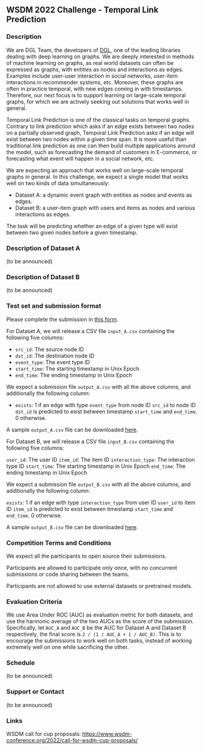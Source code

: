 ## WSDM 2022 Challenge - Temporal Link Prediction

### Description

We are DGL Team, the developers of [DGL](https://www.dgl.ai), one of the leading libraries dealing with deep learning on graphs.  We are deeply interested in methods of machine learning on graphs, as real world datasets can often be expressed as graphs, with entities as nodes and interactions as edges.  Examples include user-user interaction in social networks, user-item interactions in recommender systems, etc.  Moreover, these graphs are often in practice temporal, with new edges coming in with timestamps.  Therefore, our next focus is to support learning on large-scale temporal graphs, for which we are actively seeking out solutions that works well in general.

Temporal Link Prediction is one of the classical tasks on temporal graphs.  Contrary to link prediction which asks if an edge exists between two nodes on a partially observed graph, Temporal Link Prediction asks if an edge will exist between two nodes within a given time span.  It is more useful than traditional link prediction as one can then build multiple applications around the model, such as forecasting the demand of customers in E-commerce, or forecasting what event will happen in a social network, etc.

We are expecting an approach that works well on large-scale temporal graphs in general.  In this challenge, we expect a single model that works well on two kinds of data simultaneously:

* Dataset A: a dynamic event graph with entities as nodes and events as edges.
* Dataset B: a user-item graph with users and items as nodes and various interactions as edges.

The task will be predicting whether an edge of a given type will exist between two given nodes before a given timestamp.

### Description of Dataset A

(to be announced)

### Description of Dataset B

(to be announced)

### Test set and submission format

Please complete the submission in [this form](todo).

For Dataset A, we will release a CSV file `input_A.csv` containing the following five columns:

* `src_id`: The source node ID
* `dst_id`: The destination node ID
* `event_type`: The event type ID
* `start_time`: The starting timestamp in Unix Epoch
* `end_time`: The ending timestamp in Unix Epoch

We expect a submission file `output_A.csv` with all the above columns, and additionally the following column:

* `exists`: 1 if an edge with type `event_type` from node ID `src_id` to node ID `dst_id` is predicted to exist between timestamp `start_time` and `end_time`.  0 otherwise.

A sample `output_A.csv` file can be downloaded [here](todo).

For Dataset B, we will release a CSV file `input_B.csv` containing the following five columns:

`user_id`: The user ID
`item_id`: The item ID
`interaction_type`: The interaction type ID
`start_time`: The starting timestamp in Unix Epoch
`end_time`: The ending timestamp in Unix Epoch

We expect a submission file `output_B.csv` with all the above columns, and additionally the following column:

`exists`: 1 if an edge with type `interaction_type` from user ID `user_id` to item ID `item_id` is predicted to exist between timestamp `start_time` and `end_time`.  0 otherwise.

A sample `output_B.csv` file can be downloaded [here](todo).

### Competition Terms and Conditions

We expect all the participants to open source their submissions.

Participants are allowed to participate only once, with no concurrent submissions or code sharing between the teams.

Participants are not allowed to use external datasets or pretrained models.

### Evaluation Criteria

We use Area Under ROC (AUC) as evaluation metric for both datasets, and use the harmonic average of the two AUCs as the score of the submission.  Specifically, let `AUC_A` and `AUC_B` be the AUC for Dataset A and Dataset B respectively, the final score is `2 / (1 / AUC_A + 1 / AUC_B)`.  This is to encourage the submissions to work well on both tasks, instead of working extremely well on one while sacrificing the other.

### Schedule

(to be announced)

### Support or Contact

(to be announced)

### Links

WSDM call for cup proposals: https://www.wsdm-conference.org/2022/call-for-wsdm-cup-proposals/

